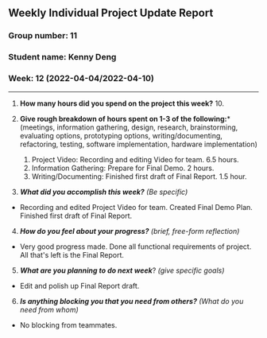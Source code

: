 ## Weekly Individual Project Update Report
### Group number: 11
### Student name: Kenny Deng
### Week: 12 (2022-04-04/2022-04-10)
___
1. **How many hours did you spend on the project this week?** 10.

2. **Give rough breakdown of hours spent on 1-3 of the following:***
   (meetings, information gathering, design, research, brainstorming, evaluating options, prototyping options, writing/documenting, refactoring, testing, software implementation, hardware implementation)
   1. Project Video: Recording and editing Video for team. 6.5 hours.
   2. Information Gathering: Prepare for Final Demo. 2 hours.
   3. Writing/Documenting: Finished first draft of Final Report. 1.5 hour.   
3. ***What did you accomplish this week?*** _(Be specific)_
  - Recording and edited Project Video for team. Created Final Demo Plan. Finished first draft of Final Report.
4. ***How do you feel about your progress?*** _(brief, free-form reflection)_
  - Very good progress made. Done all functional requirements of project. All that's left is the Final Report.
5. ***What are you planning to do next week***? _(give specific goals)_
  - Edit and polish up Final Report draft.
6. ***Is anything blocking you that you need from others?*** _(What do you need from whom)_
  - No blocking from teammates.
